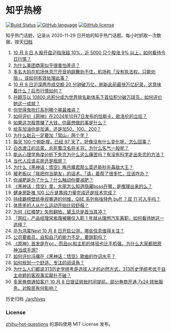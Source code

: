 # 知乎热榜
[![Build Status](https://github.com/ToWeLong/zhihu-hot-questions/workflows/CI/badge.svg)](https://github.com/ToWeLong/zhihu-hot-questions/actions)
[![GitHub language](https://img.shields.io/badge/language-golang-orange.svg)](https://golang.org/)
[![GitHub license](https://img.shields.io/github/license/ToWeLong/zhihu-hot-questions)](https://github.com/ToWeLong/zhihu-hot-questions/blob/main/LICENSE)

知乎热门话题，记录从 2020-11-29 日开始的知乎热门话题。每小时抓取一次数据，按天[归档](./archives)

<!-- BEGIN -->

1. [10 月 8 日 A 股开盘沪指涨超 10%，近 5000 只个股涨 9% 以上，如何看待今日行情？](https://www.zhihu.com/question/777604102)
1. [为什么美团商家似乎很害怕差评？](https://www.zhihu.com/question/750321400)
1. [多名大妈在机场休息厅开音响跳舞劝不住，机场称「没有执法权，只能劝阻」，该如何有效处理此事？](https://www.zhihu.com/question/748727234)
1. [10 月 8 日沪深两市成交额 20 分钟破万亿，刷新此前最快万亿纪录，这意味着什么？后市行情如何？](https://www.zhihu.com/question/777819709)
1. [孙颖莎以 10800 总积分成为世界排名新体系下首位积分破万球员，如何评价她这一成就？](https://www.zhihu.com/question/767686124)
1. [你觉得鬼吹灯系列哪个墓最难盗？](https://www.zhihu.com/question/356388021)
1. [如何评价《原神》在2024年10月7日发布的恰斯卡，欧洛伦的立绘？](https://www.zhihu.com/question/772362008)
1. [如果这次股票赚了大钱，你最想做的事是什么？](https://www.zhihu.com/question/747949093)
1. [给车加油你是加满，还是加50、100、200？](https://www.zhihu.com/question/760558475)
1. [为什么赵云一定要加「常山」两个字？](https://www.zhihu.com/question/352465372)
1. [每天 100 个俯卧撑，已经 97 天了，好像没有什么变化呀，怎么回事？](https://www.zhihu.com/question/665855919)
1. [白衣渡江的吕蒙，杀死蜀汉名将关羽，为什么名气一般呢？](https://www.zhihu.com/question/594134251)
1. [能从心理学角度分析下失恋为什么这么痛苦吗？有没有科学走出失恋的方法？](https://www.zhihu.com/question/671400743)
1. [当代人应该买房还是租房？](https://www.zhihu.com/question/772831103)
1. [为什么《黑神话：悟空》晦月魔君那么菜还能秒杀毒敌大王？](https://www.zhihu.com/question/666627336)
1. [被老板以「我把你当朋友」的话术，「请」着帮了很多忙，应该咋办？](https://www.zhihu.com/question/712573207)
1. [你减肥是为了什么？什么触动你要减肥？](https://www.zhihu.com/question/668196870)
1. [《黑神话：悟空》里，大家怎么知道隐藏boss在哪，是推理出来的么？](https://www.zhihu.com/question/666406497)
1. [健身房卧推 100 公斤是靠纯力量完成还是技术完成？](https://www.zhihu.com/question/668066658)
1. [持续霸榜壁纸电视赛道的创维，Q8E 系列有啥特色 buff ？双 11 可入手吗？](https://www.zhihu.com/question/777420321)
1. [体质差的人从什么运动开始比较舒服？](https://www.zhihu.com/question/688557755)
1. [为何《红楼梦》失败翻拍，黛玉总是首当其冲？](https://www.zhihu.com/question/666283952)
1. [「网红」产品经理宋紫薇被曝仅入职 1 年就从理想汽车离职，如何看待她这一选择？](https://www.zhihu.com/question/759990294)
1. [华为鸿蒙Next 10 月 8 日开启公测，哪些信息值得关注？](https://www.zhihu.com/question/668077485)
1. [公司要裁员，自知自己的能力不足，要辞职吗？](https://www.zhihu.com/question/667023166)
1. [《原神》首发是在pc，而且pc和主机的体验也比手机强，为什么大家都把原神当成手游?](https://www.zhihu.com/question/654480903)
1. [如何评价冯骥在《黑神话：悟空》歌曲的作词水平？](https://www.zhihu.com/question/665182001)
1. [如何规划一个舒适、专注的阅读角？](https://www.zhihu.com/question/652868917)
1. [为什么人们都说313历史学统考是选拔人才的必然方式，313历史学统考优于自主命题的客观事实颠扑不破？](https://www.zhihu.com/question/668291293)
1. [多家券商通知客户 10 月 8 日银证转账时间提前，部分券商开通 7x24 转账服务，对股民有何影响？](https://www.zhihu.com/question/771371317)

<!-- END -->

历史归档 [./archives](./archives)


### License
[zhihu-hot-questions](https://github.com/towelong/zhihu-hot-questions) 的源码使用 MIT License 发布。